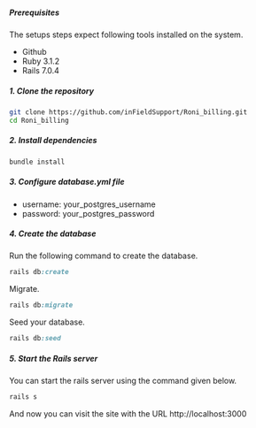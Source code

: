##### Prerequisites

The setups steps expect following tools installed on the system.

- Github
- Ruby 3.1.2
- Rails 7.0.4

##### 1. Clone the repository

```bash
git clone https://github.com/inFieldSupport/Roni_billing.git
cd Roni_billing
```


##### 2. Install dependencies

```ruby
bundle install
```

##### 3. Configure database.yml file

- username: your_postgres_username
- password: your_postgres_password


##### 4. Create the database 

Run the following command to create the database.

```ruby
rails db:create
```

Migrate.

```ruby
rails db:migrate
```

Seed your database.

```ruby
rails db:seed
```

##### 5. Start the Rails server

You can start the rails server using the command given below.

```ruby
rails s
```

And now you can visit the site with the URL http://localhost:3000